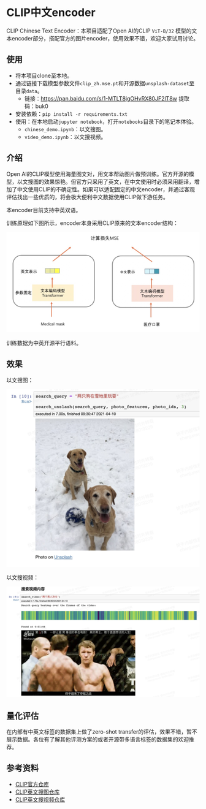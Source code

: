 # CLIP中文encoder

CLIP Chinese Text Encoder：本项目适配了Open AI的CLIP `ViT-B/32` 模型的文本encoder部分，搭配官方的图片encoder，使用效果不错，欢迎大家试用讨论。

## 使用

- 将本项目clone至本地。
- 通过链接下载模型参数文件`clip_zh.mse.pt`和开源数据`unsplash-dataset`至目录`data`。
    - 链接：https://pan.baidu.com/s/1-MTLT8jgOHvRX80JF2lT8w 提取码：buk0 
- 安装依赖：`pip install -r requirements.txt`
- 使用：在本地启动`jupyter notebook`，打开`notebooks`目录下的笔记本体验。
    - `chinese_demo.ipynb`：以文搜图。
    - `video_demo.ipynb`：以文搜视频。

## 介绍

Open AI的CLIP模型使用海量图文对，用文本帮助图片做预训练。官方开源的模型，以文搜图的效果惊艳。但官方只采用了英文，在中文使用时必须采用翻译，增加了中文使用CLIP的不确定性。如果可以适配固定的中文encoder，并通过客观评估找出一些优质的，将会极大便利中文数据使用CLIP做下游任务。

本encoder目前支持中英双语。

训练原理如下图所示，encoder本身采用CLIP原来的文本encoder结构：

![model](resource/clip_zh_encoder.jpg)

训练数据为中英开源平行语料。

## 效果

以文搜图：

![](resource/text_search_image.jpg)

以文搜视频：

![](resource/text_search_video.jpg)

## 量化评估

在内部有中英文标签的数据集上做了zero-shot transfer的评估，效果不错，暂不展示数据。各位有了解其他评测方案的或者开源带多语言标签的数据集的欢迎推荐。

## 参考资料

- [CLIP官方仓库](https://github.com/openai/CLIP)
- [CLIP英文搜图仓库](https://github.com/haltakov/natural-language-image-search)
- [CLIP英文搜视频仓库](https://github.com/haltakov/natural-language-youtube-search)
